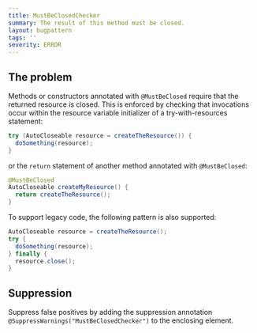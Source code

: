 ```yaml
---
title: MustBeClosedChecker
summary: The result of this method must be closed.
layout: bugpattern
tags: ''
severity: ERROR
---
```


<!--
*** AUTO-GENERATED, DO NOT MODIFY ***
To make changes, edit the @BugPattern annotation or the explanation in docs/bugpattern.
-->


## The problem
Methods or constructors annotated with `@MustBeClosed` require that the returned
resource is closed. This is enforced by checking that invocations occur within
the resource variable initializer of a try-with-resources statement:

```java
try (AutoCloseable resource = createTheResource()) {
  doSomething(resource);
}
```

or the `return` statement of another method annotated with `@MustBeClosed`:

```java
@MustBeClosed
AutoCloseable createMyResource() {
  return createTheResource();
}
```

To support legacy code, the following pattern is also supported:

```java
AutoCloseable resource = createTheResource();
try {
  doSomething(resource);
} finally {
  resource.close();
}
```

## Suppression
Suppress false positives by adding the suppression annotation `@SuppressWarnings("MustBeClosedChecker")` to the enclosing element.

